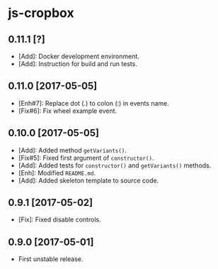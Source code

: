 js-cropbox
==========

0.11.1 [?]
----------

- [Add]: Docker development environment.
- [Add]: Instruction for build and run tests.

0.11.0 [2017-05-05]
-------------------

- [Enh#7]: Replace dot (.) to colon (:) in events name.
- [Fix#6]: Fix wheel example event.

0.10.0 [2017-05-05]
------------------

- [Add]: Added method `getVariants()`.
- [Fix#5]: Fixed first argument of `constructor()`.
- [Add]: Added tests for `constructor()` and `getVariants()` methods.
- [Enh]: Modified `README.md`.
- [Add]: Added skeleton template to source code.

0.9.1 [2017-05-02]
------------------

- [Fix]: Fixed disable controls.

0.9.0 [2017-05-01]
------------------

- First unstable release.

